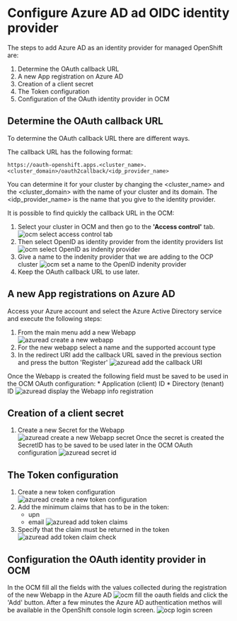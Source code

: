 # Configure Azure AD ad OIDC identity provider #

The steps to add Azure AD as an identity provider for managed OpenShift are:

1. Determine the OAuth callback URL
1. A new App registration on Azure AD
1. Creation of a client secret
1. The Token configuration 
1. Configuration of the OAuth identity provider in OCM

## Determine the OAuth callback URL ##
To determine the OAuth callback URL there are different ways. 

The callback URL has the following format:
```
https://oauth-openshift.apps.<cluster_name>.<cluster_domain>/oauth2callback/<idp_provider_name>
```
You can determine it for your cluster by changing the <cluster_name> and the <cluster_domain> with the name of your cluster and its domain.
The <idp_provider_name> is the name that you give to the identity provider.

It is possible to find quickly the callback URL in the OCM:
1. Select your cluster in OCM and then go to the **'Access control'** tab.
![ocm select access control tab](../images/ocm_access_control.png)
1. Then select OpenID as identity provider from the identity providers list
![ocm select OpenID as indenity provider](../images/ocm_identity_providers_list.png)
1. Give a name to the indenity provider that we are adding to the OCP cluster
![ocm set a name to the OpenID indenity provider](../images/ocm_indentity_providers_callback_url.png)
1. Keep the OAuth callback URL to use later.

## A new App registrations on Azure AD ##
Access your Azure account and select the Azure Active Directory service and execute the following steps:

1. From the main menu add a new Webapp
![azuread create a new webapp](../images/azuread_add_webapp.png)
1. For the new webapp select a name and the supported account type
1. In the redirect URI add the callback URL saved in the previous section and press the button 'Register'
![azuread add the callback URI](../images/azuread_configure_webapp.png)
 
 Once the Webapp is created the following field must be saved to be used in the OCM OAuth configuration:
    * Application (client) ID
    * Directory (tenant) ID
![azuread display the Webapp info registration](../images/azuread_webapp_info.png) 

## Creation of a client secret ##
1. Create a new Secret for the Webapp
![azuread create a new Webapp secret](../images/azuread_new_client_secret.png)
Once the secret is created the SecretID has to be saved to be used later in the OCM OAuth configuration
![azuread secret id](../images/azuread_secret_id.png)

## The Token configuration  ##
1. Create a new token configuration
![azuread create a new token configuration](../images/azuread_token_configuration.png)
1. Add the minimum claims that has to be in the token:
    * upn
    * email
![azuread add token claims](../images/azuread_add_token_claims.png)
1. Specify that the claim must be returned in the token
![azuread add token claim check](../images/azuread_add_token_claims_2.png)

## Configuration the OAuth identity provider in OCM ##
In the OCM fill all the fields with the values collected during the registration of the new Webapp in the Azure AD
![ocm fill the oauth fields](../images/ocm_oauth_id_filled.png)
and click the 'Add' button. After a few minutes the Azure AD authentication methos will be available in the OpenShift console login screen.
![ocp login screen](../images/ocp_login.png)
